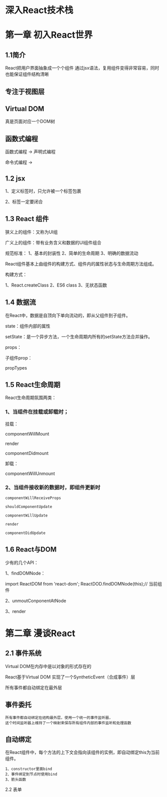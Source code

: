 # 深入React技术栈

# 第一章 初入React世界

## 1.1简介

React把用户界面抽象成一个个组件
通过jsx语法，复用组件变得非常容易，同时也能保证组件结构清晰


##  专注于视图层

##  Virtual DOM
真是页面对应一个DOM树

##  函数式编程

函数式编程 -> 声明式编程

命令式编程 -> 


 
## 1.2 jsx

1、定义标签时，只允许被一个标签包裹

2、标签一定要闭合


## 1.3 React 组件


狭义上的组件：又称为UI组

广义上的组件：带有业务含义和数据的UI组件组合
 
 规范标准：
  1、基本的封装性
  2、简单的生命周期
  3、明确的数据流动


  React组件基本上由组件的构建方式、组件内的属性状态与生命周期方法组成。


   构建方式：

   1、React.createClass
   2、ES6 class
   3、无状态函数


## 1.4 数据流

  在React中，数据是自顶向下单向流动的，即从父组件到子组件。

  state：组件内部的属性

  setState：是一个异步方法，一个生命周期内所有的setState方法合并操作。
 
  props：

  子组件prop：

  propTypes





## 1.5 React生命周期  

  React生命周期氛围两类：

  ### 1、当组件在挂载或卸载时；
  挂载：

  componentWillMount

  render

  componentDidmount


 卸载：

 componentWillUnmount

 


  ### 2、当组件接收新的数据时，即组件更新时


    componentWillReceiveProps

    shouldComponentUpdate

    componentWillUpdate

    render

    componentDidUpdate


  ## 1.6 React与DOM

  少有的几个API：

  1、findDOMNode：
  

  import ReactDOM from 'react-dom';
  ReactDOD.findDOMNode(this);// 当前组件

  
  2、unmoutConponentAtNode



  3、render



# 第二章 漫谈React


## 2.1 事件系统

  Virtual DOM在内存中是以对象的形式存在的

  React基于Virtual DOM 实现了一个SyntheticEvent（合成事件）层

  所有事件都自动绑定在最外层

 
 ## 事件委托

    所有事件都自动绑定在结构最外层，使用一个统一的事件监听器，
    这个时间监听器上维持了一个映射来保存所有组件内部的事件监听和处理函数

  
 ## 自动绑定
 在React组件中，每个方法的上下文会指向该组件的实例，即自动绑定this为当前组件。
 
    1、constructor里面bind
    2、事件绑定到节点时使用bind
    3、箭头函数


  2.2 表单
  
